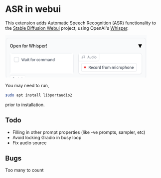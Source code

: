 # ASR in webui
This extension adds Automatic Speech Recognition (ASR) functionality to the [Stable Diffusion Webui](https://github.com/AUTOMATIC1111/stable-diffusion-webui) project, using OpenAI's [Whisper](https://github.com/openai/whisper).

![](ui.png)

You may need to run,
```sh
sudo apt install libportaudio2
```
prior to installation.

## Todo
* Filling in other prompt properties (like -ve prompts, sampler, etc)
* Avoid locking Gradio in busy loop
* Fix audio source

## Bugs
Too many to count
